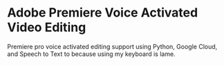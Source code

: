# Adobe Premiere Voice Activated Video Editing 
 
Premiere pro voice activated editing support using Python, Google Cloud, and Speech to Text to because using my keyboard is lame.

